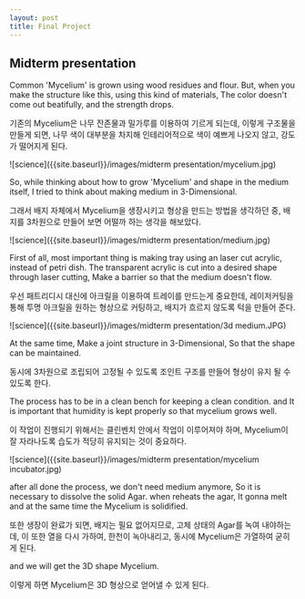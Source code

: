 ```yaml
---
layout: post
title: Final Project
---
```


## Midterm presentation

Common 'Mycelium' is grown using wood residues and flour.
But, when you make the structure like this, using this kind of materials,
The color doesn't come out beatifully, and the strength drops.

기존의 Mycelium은 나무 잔존물과 밀가루를 이용하여 기르게 되는데,
이렇게 구조물을 만들게 되면, 나무 색이 대부분을 차지해 인테리어적으로
색이 예쁘게 나오지 않고, 강도가 떨어지게 된다.

![science]({{site.baseurl}}/images/midterm presentation/mycelium.jpg)

So, while thinking about how to grow 'Mycelium' and shape in the medium itself,
I tried to think about making medium in 3-Dimensional.

그래서 배지 자체에서 Mycelium을 생장시키고 형상을 만드는 방법을 생각하던 중, 
배지를 3차원으로 만들어 보면 어떨까 하는 생각을 해보았다.

![science]({{site.baseurl}}/images/midterm presentation/medium.jpg)

First of all, most important thing is making tray using an laser cut acrylic, instead of petri dish.
The transparent acrylic is cut into a desired shape through laser cutting, 
Make a barrier so that the medium doesn't flow.

우선 패트리디시 대신에 아크릴을 이용하여 트레이를 만드는게 중요한데, 
레이저커팅을 통해 투명 아크릴을 원하는 형상으로 커팅하고, 
배지가 흐르지 않도록 턱을 만들어 준다.

![science]({{site.baseurl}}/images/midterm presentation/3d medium.JPG)

At the same time, Make a joint structure in 3-Dimensional, So that the shape can be maintained.

동시에 3차원으로 조립되어 고정될 수 있도록 조인트 구조를 만들어
형상이 유지 될 수 있도록 한다.

The process has to be in a clean bench for keeping a clean condition.
and It is important that humidity is kept properly so that mycelium grows well.

이 작업이 진행되기 위해서는 클린벤치 안에서 작업이 이루어져야 하며,
Mycelium이 잘 자라나도록 습도가 적당히 유지되는 것이 중요하다.

![science]({{site.baseurl}}/images/midterm presentation/mycelium incubator.jpg)

after all done the process, we don't need medium anymore, So it is necessary to dissolve the solid Agar.
when reheats the agar, It gonna melt and at the same time the Mycelium is solidified.

또한 생장이 완료가 되면, 배지는 필요 없어지므로, 고체 상태의 Agar를 녹여 내야하는데,
이 또한 열을 다시 가하여, 한천이 녹아내리고, 동시에 Mycelium은 가열하여 굳히게 된다.

and we will get the 3D shape Mycelium.

이렇게 하면 Mycelium은 3D 형상으로 얻어낼 수 있게 된다.

